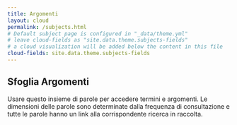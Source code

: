 ```yaml
---
title: Argomenti
layout: cloud
permalink: /subjects.html
# Default subject page is configured in "_data/theme.yml"
# leave cloud-fields as "site.data.theme.subjects-fields"
# a cloud visualization will be added below the content in this file
cloud-fields: site.data.theme.subjects-fields
---
```


## Sfoglia Argomenti

Usare questo insieme di parole per accedere termini e argomenti.
Le dimensioni delle parole sono determinate dalla frequenza di consultazione e tutte le parole hanno un link alla corrispondente ricerca in raccolta.
